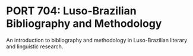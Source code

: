# PORT 704: Luso-Brazilian Bibliography and Methodology

An introduction to bibliography and methodology in Luso-Brazilian literary and linguistic research.